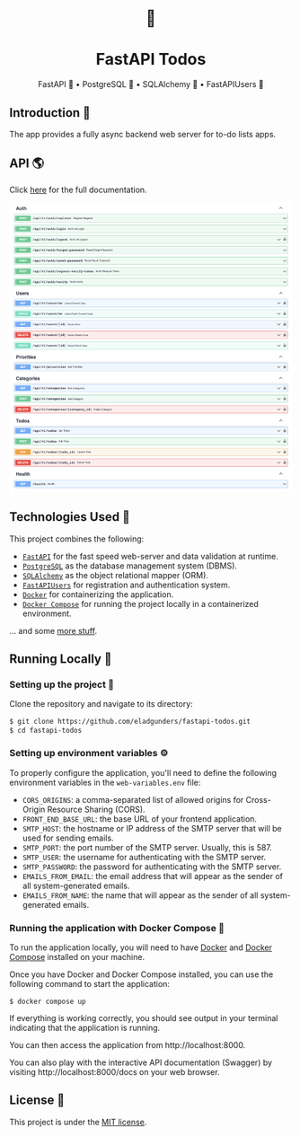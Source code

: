 <div align="center">
    <h1>🚀</h1>
  <h1>FastAPI Todos</h1>
  <p>FastAPI 🚀 • PostgreSQL 🐘 • SQLAlchemy 💠 • FastAPIUsers 👥</p>
</div>

## Introduction 🧚

The app provides a fully async backend web server for to-do lists apps.

## API 🌎 
Click [here](./docs) for the full documentation.

[![API docs](docs/api/api.png)](./docs/api)

## Technologies Used 📱

This project combines the following:

- [`FastAPI`](https://fastapi.tiangolo.com/) for the fast speed web-server and data validation at runtime.
- [`PostgreSQL`](https://www.postgresql.org/) as the database management system (DBMS).
- [`SQLAlchemy`](https://www.sqlalchemy.org/) as the object relational mapper (ORM).
- [`FastAPIUsers`](https://fastapi-users.github.io/fastapi-users/) for registration and authentication system.
- [`Docker`](https://docs.docker.com) for containerizing the application.
- [`Docker Compose`](https://docs.docker.com/compose/) for running the project locally in a containerized environment.

... and some [more stuff](./requirements.txt).

## Running Locally 🏡

### Setting up the project 👷

Clone the repository and navigate to its directory:

    $ git clone https://github.com/eladgunders/fastapi-todos.git
    $ cd fastapi-todos

### Setting up environment variables ⚙️

To properly configure the application, you'll need to define the following environment variables in the ```web-variables.env``` file:

- ```CORS_ORIGINS```: a comma-separated list of allowed origins for Cross-Origin Resource Sharing (CORS).
- ```FRONT_END_BASE_URL```: the base URL of your frontend application.
- ```SMTP_HOST```: the hostname or IP address of the SMTP server that will be used for sending emails.
- ```SMTP_PORT```: the port number of the SMTP server. Usually, this is 587.
- ```SMTP_USER```: the username for authenticating with the SMTP server.
- ```SMTP_PASSWORD```: the password for authenticating with the SMTP server.
- ```EMAILS_FROM_EMAIL```: the email address that will appear as the sender of all system-generated emails.
- ```EMAILS_FROM_NAME```: the name that will appear as the sender of all system-generated emails.

### Running the application with Docker Compose 🐳

To run the application locally, you will need to have [Docker](https://docs.docker.com/get-docker/)
and [Docker Compose](https://docs.docker.com/compose/install/) installed on your machine.

Once you have Docker and Docker Compose installed, you can use the following command to start the application:

    $ docker compose up

If everything is working correctly, you should see output in your terminal indicating
that the application is running.

You can then access the application from http://localhost:8000.

You can also play with the interactive API documentation (Swagger) by visiting http://localhost:8000/docs on your web browser.

## License 📜

This project is under the [MIT license](./LICENSE).
